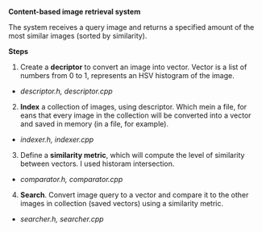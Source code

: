 **Content-based image retrieval system**

The system receives a query image and returns a specified amount of the most similar images (sorted by similarity).


**Steps**

1. Create a **decriptor** to convert an image into vector. Vector is a list of numbers from 0 to 1, represents an HSV histogram of the image.

* *descriptor.h, descriptor.cpp*

2. **Index** a collection of images, using descriptor. Which mein a file, for eans that every image in the collection will be converted into a vector and saved in memory (in a file, for example).

* *indexer.h, indexer.cpp*

3. Define a **similarity metric**, which will compute the level of similarity between vectors. I used historam intersection.

* *comparator.h, comparator.cpp*

4. **Search**. Convert image query to a vector and compare it to the other images in collection (saved vectors) using a similarity metric.

* *searcher.h, searcher.cpp*